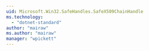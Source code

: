 ```yaml
---
uid: Microsoft.Win32.SafeHandles.SafeX509ChainHandle
ms.technology: 
  - "dotnet-standard"
author: "mairaw"
ms.author: "mairaw"
manager: "wpickett"
---
```

